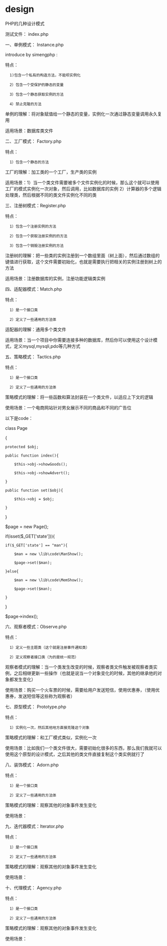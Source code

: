 # design
PHP的几种设计模式

测试文件：  index.php

一、单例模式：  Instance.php

introduce by simengphp :

特点：

      1)包含一个私有的构造方法，不能呗实例化

      2）包含一个受保护的静态的变量

      3）包含一个静态获取实例的方法

      4）禁止克隆的方法

单例的理解：将对象赋值给一个静态的变量，实例化一次通过静态变量调用永久复用

适用场景：数据库类文件






二、工厂模式：  Factory.php

特点：

      1）包含一个静态的方法

工厂的理解：加工类的一个工厂，生产类的实例

适用场景：1）当一个类文件需要被多个文件实例化的时候，那么这个就可以使用工厂的模式实例化一次对象，然后调用，比如数据库的实例 2）计算器的多个逻辑处理类，然后根据不同的类文件实例化不同的类


三、注册树模式：Register.php

特点：

      1）包含一个注册实例的方法

      2）包含一个获取注册实例的的方法

      3）包含一个销毁注册实例的方法

注册树的理解：把一些类的实例注册到一个数组里面（树上面），然后通过数组的键值进行获取，这个文件需要初始化，也就是需要执行把相关的实例注册到树上的方法

适用场景：注册数据库的实例，注册功能逻辑类实例





四、适配器模式：Match.php

特点：

      1）是一个接口类

      2）定义了一些通用的方法体

适配器的理解：通用多个类文件

适用场景：当一个项目中你需要连接多种的数据库，然后你可以使用这个设计模式，定义mysql,mysqli,pdo等几种方式





五、策略模式：  Tactics.php

特点：

      1）是一个接口类

      2）定义了一些通用的方法体

策略模式的理解：将一些函数和算法封装在一个类文件，以适应上下文的逻辑

使用场景：一个电商网站针对男女展示不同的商品和不同的广告位

以下是code：


class Page

{

    protected $obj;

    public function index(){

        $this->obj->showGoods();

        $this->obj->showAdvert();

    }

    public function set($obj){

        $this->obj = $obj;

    }

}

$page = new Page();

if(isset($_GET['state'])){

    if($_GET['state'] == "man"){

        $man = new \lib\code\ManShow();

        $page->set($man);

    }else{

        $man = new \lib\code\MemShow();

        $page->set($man);

    }

}


$page->index();


六、观察者模式：Observe.php

特点：

      1）定义一些主题类（这个就是注册事件通知类）

      2）定义观察者接口类（为的是统一规范）


观察者模式的理解：当一个类发生改变的时候，观察者类文件触发被观察者类实例，之后相继更新一些操作（也就是说当一个对象变化的时候，其他的继承他的对象都发生变化）

使用场景：购买一个火车票的时候，需要给用户发送短信，使用优惠券，（使用优惠券，发送短信等这些称为观察者）


七、原型模式：  Prototype.php

特点：

      1）实例化一次，然后其他地方直接克隆这个对象


策略模式的理解：和工厂模式类似，实例化一次

使用场景：比如我们一个类文件很大，需要初始化很多的东西，那么我们我就可以使用这个原型的设计模式，之后其他的类文件直接复制这个类实例就行了


八、装饰模式：  Adorn.php

特点：

      1）是一个接口类

      2）定义了一些通用的方法体

策略模式的理解：观察其他的对象事件发生变化

使用场景：

九、迭代器模式：Iterator.php

特点：

      1）是一个接口类

      2）定义了一些通用的方法体

策略模式的理解：观察其他的对象事件发生变化

使用场景：

十、代理模式：  Agency.php

特点：

      1）是一个接口类

      2）定义了一些通用的方法体

策略模式的理解：观察其他的对象事件发生变化

使用场景：



